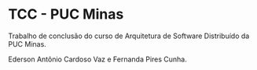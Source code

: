 # TCC - PUC Minas
Trabalho de conclusão do curso de Arquitetura de Software Distribuído da PUC Minas.

Ederson Antônio Cardoso Vaz e Fernanda Pires Cunha.
